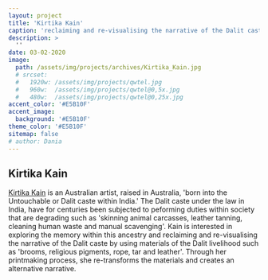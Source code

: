```yaml
---
layout: project
title: 'Kirtika Kain'
caption: 'reclaiming and re-visualising the narrative of the Dalit caste'
description: >
  ''
date: 03-02-2020
image: 
  path: /assets/img/projects/archives/Kirtika_Kain.jpg
  # srcset: 
  #   1920w: /assets/img/projects/qwtel.jpg
  #   960w:  /assets/img/projects/qwtel@0,5x.jpg
  #   480w:  /assets/img/projects/qwtel@0,25x.jpg
accent_color: '#E5B10F'
accent_image:
  background: '#E5B10F'
theme_color: '#E5B10F'
sitemap: false
# author: Dania
---
```

## Kirtika Kain

[Kirtika Kain](https://www.kirtikakain.com/bio ) is an Australian artist, raised in Australia, 'born into the Untouchable or Dalit caste within India.' The Dalit caste under the law in India, have for centuries been subjected to peforming duties within society that are degrading such as 'skinning animal carcasses, leather tanning, cleaning human waste and manual scavenging'. Kain is interested in exploring the memory within this ancestry and reclaiming and re-visualising the narrative of the Dalit caste by using materials of the Dalit livelihood such as 'brooms, religious pigments, rope, tar and leather'. Through her printmaking process, she re-transforms the materials and creates an alternative narrative.
